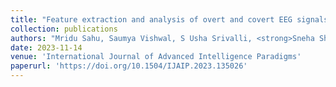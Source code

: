 ```yaml
---
title: "Feature extraction and analysis of overt and covert EEG signals with speller devices"
collection: publications
authors: "Mridu Sahu, Saumya Vishwal, S Usha Srivalli, <strong>Sneha Shukla</strong>, Sanjivani Shantaiya"
date: 2023-11-14
venue: 'International Journal of Advanced Intelligence Paradigms'
paperurl: 'https://doi.org/10.1504/IJAIP.2023.135026'
---
```

